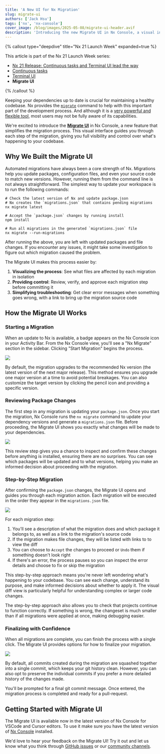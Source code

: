 ```yaml
---
title: 'A New UI for Nx Migration'
slug: migrate-ui
authors: ['Jack Hsu']
tags: ['nx', 'nx-console']
cover_image: /blog/images/2025-05-08/migrate-ui-header.avif
description: 'Introducing the new Migrate UI in Nx Console, a visual interface that simplifies the migration process.'
---
```


{% callout type="deepdive" title="Nx 21 Launch Week" expanded=true %}

This article is part of the Nx 21 Launch Week series:

- [Nx 21 Release: Continuous tasks and Terminal UI lead the way](/blog/nx-21-release)
- [Continuous tasks](#)
- [Terminal UI](#)
- **Migrate UI**

{% /callout %}

Keeping your dependencies up to date is crucial for maintaining a healthy codebase. Nx provides the [`migrate`](/features/automate-updating-dependencies) command to help with this important part of the development process. And although it is a [very powerful and flexible tool](/recipes/tips-n-tricks/advanced-update), most users may not be fully aware of its capabilities.

We're excited to introduce the [**Migrate UI**](/recipes/nx-console/console-migrate-ui) in Nx Console, a new feature that simplifies the migration process. This visual interface guides you through each step of the migration, giving you full visibility and control over what's happening to your codebase.

## Why We Built the Migrate UI

Automated migrations have always been a core strength of Nx. Migrations help you update packages, configuration files, and even your source code to match new versions. However, running them from the command line is not always straightforward. The simplest way to update your workspace is to run the following commands:

```
# Check the latest version of Nx and update package.json
# Nx creates the `migrations.json` that contains pending migrations
nx migrate latest

# Accept the `package.json` changes by running install
npm install

# Run all migrations in the generated `migrations.json` file
nx migrate --run-migrations
```

After running the above, you are left with updated packages and file changes. If you encounter any issues, it might take some investigation to figure out which migration caused the problem.

The Migrate UI makes this process easier by:

1. **Visualizing the process**: See what files are affected by each migration in isolation
2. **Providing control**: Review, verify, and approve each migration step before committing it
3. **Simplifying troubleshooting**: Get clear error messages when something goes wrong, with a link to bring up the migration source code

## How the Migrate UI Works

### Starting a Migration

When an update to Nx is available, a badge appears on the Nx Console icon in your Activity Bar. From the Nx Console view, you'll see a "Nx Migrate" section in the sidebar. Clicking "Start Migration" begins the process.

![](/blog/images/2025-05-08/migrate-ui-start.avif)

By default, the migration upgrades to the recommended Nx version (the latest version of the next major release). This method ensures you upgrade one major version at a time to avoid potential breakages. You can also customize the target version by clicking the pencil icon and providing a specific version.

### Reviewing Package Changes

The first step in any migration is updating your `package.json`. Once you start the migration, Nx Console runs the `nx migrate` command to update your dependency versions and generate a `migrations.json` file. Before proceeding, the Migrate UI shows you exactly what changes will be made to your dependencies.

![](/blog/images/2025-05-08/migrate-ui-confirm.avif)

This review step gives you a chance to inspect and confirm these changes before anything is installed, ensuring there are no surprises. You can see which packages will be updated and to what versions, helping you make an informed decision about proceeding with the migration.

### Step-by-Step Migration

After confirming the `package.json` changes, the Migrate UI opens and guides you through each migration action. Each migration will be executed in the order they appear in the `migrations.json` file.

![](/blog/images/2025-05-08/migrate-ui-approve.avif)

For each migration step:

1. You'll see a description of what the migration does and which package it belongs to, as well as a link to the migration's source code
2. If the migration makes file changes, they will be listed with links to to view the diff
3. You can choose to `Accept` the changes to proceed or `Undo` them if something doesn't look right
4. If there's an error, the process pauses so you can inspect the error details and choose to fix or skip the migration

This step-by-step approach means you're never left wondering what's happening to your codebase. You can see each change, understand its purpose, and make informed decisions about whether to apply it. The visual diff view is particularly helpful for understanding complex or larger code changes.

The step-by-step approach also allows you to check that projects continue to function correctly. If something is wrong, the changeset is much smaller than if all migrations were applied at once, making debugging easier.

### Finalizing with Confidence

When all migrations are complete, you can finish the process with a single click. The Migrate UI provides options for how to finalize your migration.

![](/blog/images/2025-05-08/migrate-ui-finalize.avif)

By default, all commits created during the migration are squashed together into a single commit, which keeps your git history clean. However, you can also opt to preserve the individual commits if you prefer a more detailed history of the changes made.

You'll be prompted for a final git commit message. Once entered, the migration process is completed and ready for a pull-request.

## Getting Started with Migrate UI

The Migrate UI is available now in the latest version of Nx Console for VSCode and Cursor editors. To use it make sure you have the latest version of [Nx Console](https://marketplace.visualstudio.com/items?itemName=nrwl.angular-console) installed.

We'd love to hear your feedback on the Migrate UI! Try it out and let us know what you think through [GitHub issues](https://github.com/nrwl/nx-console/issues) or our [community channels](/community).
